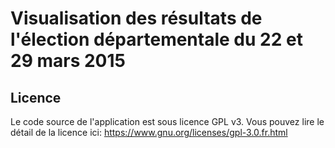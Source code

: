 # Visualisation des résultats de l'élection départementale du 22 et 29 mars 2015

## Licence

Le code source de l'application est sous licence GPL v3. Vous pouvez lire le détail de la licence ici: https://www.gnu.org/licenses/gpl-3.0.fr.html
